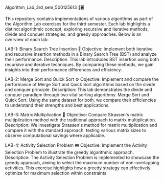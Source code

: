 Algorithm_Lab_3rd_sem_500125613 📖🖥️

This repository contains implementations of various algorithms as part of the Algorithm Lab exercises for the third semester. Each lab highlights a distinct algorithmic concept, exploring recursive and iterative methods, divide and conquer strategies, and greedy approaches. Below is an overview of each lab:


LAB-1: Binary Search Tree Insertion 🌲
Objective:
Implement both iterative and recursive insertion methods in a Binary Search Tree (BST) and analyze their performance.
Description:
This lab introduces BST insertion using both recursive and iterative techniques. By comparing these methods, we gain insights into their performance differences and efficiency.


LAB-2: Merge Sort and Quick Sort ⚙️
Objective:
Implement and compare the performance of Merge Sort and Quick Sort algorithms based on the divide and conquer principle.
Description:
This lab demonstrates the divide and conquer paradigm through two vital sorting algorithms: Merge Sort and Quick Sort. Using the same dataset for both, we compare their efficiencies to understand their strengths and best applications.


LAB-3: Matrix Multiplication 🔢
Objective:
Compare Strassen's matrix multiplication method with the traditional approach to matrix multiplication.
Description:
We investigate Strassen's method for matrix multiplication and compare it with the standard approach, testing various matrix sizes to observe computational savings where applicable.


LAB-4: Activity Selection Problem 🎟️
Objective:
Implement the Activity Selection Problem to illustrate the greedy algorithmic approach.
Description:
The Activity Selection Problem is implemented to showcase the greedy approach, aiming to select the maximum number of non-overlapping activities. This exercise highlights how a greedy strategy can effectively optimize for maximum selection within constraints.
